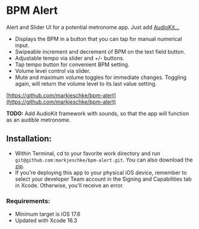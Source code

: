 # BPM Alert
Alert and Slider UI for a potential metronome app. Just add [AudioKit...](https://github.com/AudioKit/AudioKit)

+ Displays the BPM in a button that you can tap for manual numerical input.
+ Swipeable increment and decrement of BPM on the text field button.
+ Adjustable tempo via slider and +/- buttons.
+ Tap tempo button for convenient BPM setting.
+ Volume level control via slider.
+ Mute and maximum volume toggles for immediate changes. Toggling again, will return the volume level to its last value setting.

[https://github.com/markjeschke/bpm-alert](https://github.com/markjeschke/bpm-alert)

**TODO:**
Add AudioKit framework with sounds, so that the app will function as an audible metronome.

## Installation:
* Within Terminal, cd to your favorite work directory and run `git@github.com:markjeschke/bpm-alert.git`. You can also download the [zip](https://github.com/markjeschke/bpm-alert/archive/refs/heads/main.zip).
* If you're deploying this app to your physical iOS device, remember to select your developer Team account in the Signing and Capabilities tab in Xcode. Otherwise, you'll receive an error.

### Requirements:
* Minimum target is iOS 17.6
* Updated with Xcode 16.3